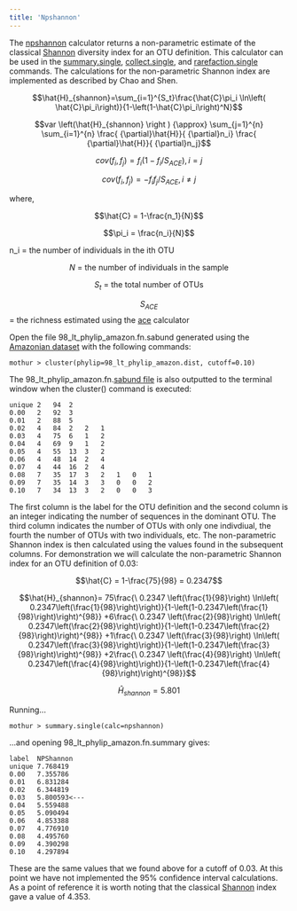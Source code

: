 ```yaml
---
title: 'Npshannon'
---
```

The [npshannon](npshannon) calculator returns a
non-parametric estimate of the classical [Shannon](Shannon)
diversity index for an OTU definition. This calculator can be used in
the [summary.single](summary.single),
[collect.single](collect.single), and
[rarefaction.single](rarefaction.single) commands. The
calculations for the non-parametric Shannon index are implemented as
described by Chao and Shen.

$$\hat{H}_{shannon}=\sum_{i=1}^{S_t}\frac{\hat{C}\pi_i \ln\left( \hat{C}\pi_i\right)}{1-\left(1-\hat{C}\pi_i\right)^N}$$

$$var \left(\hat{H}_{shannon} \right ) {\approx} \sum_{j=1}^{n} \sum_{i=1}^{n} \frac{ {\partial}\hat{H}}{ {\partial}n_i} \frac{ {\partial}\hat{H}}{ {\partial}n_j}$$

$$cov \left( f_i, f_j \right) = f_i \left(1-f_i / S_{ACE} \right ), i = j$$

$$cov\left ( f_i, f_j \right) = -f_i f_j / {S_{ACE}}, i\ne j$$

where,

$$\hat{C} = 1-\frac{n_1}{N}$$

$$\pi_i = \frac{n_i}{N}$$

n\_i = the number of individuals in the ith OTU

$$N \mbox{ = the number of individuals in the sample}$$

$$S_t \mbox{ = the total number of OTUs}$$

$$S_{ACE}$$ = the richness estimated using the [ace](ace)
calculator

Open the file 98\_lt\_phylip\_amazon.fn.sabund generated using the [
Amazonian dataset](Media:AmazonData.zip) with the following
commands:

    mothur > cluster(phylip=98_lt_phylip_amazon.dist, cutoff=0.10)

The 98\_lt\_phylip\_amazon.fn.[sabund file](sabund_file) is
also outputted to the terminal window when the cluster() command is
executed:

    unique 2   94  2   
    0.00   2   92  3   
    0.01   2   88  5   
    0.02   4   84  2   2   1   
    0.03   4   75  6   1   2   
    0.04   4   69  9   1   2   
    0.05   4   55  13  3   2   
    0.06   4   48  14  2   4   
    0.07   4   44  16  2   4   
    0.08   7   35  17  3   2   1   0   1   
    0.09   7   35  14  3   3   0   0   2   
    0.10   7   34  13  3   2   0   0   3   

The first column is the label for the OTU definition and the second
column is an integer indicating the number of sequences in the dominant
OTU. The third column indicates the number of OTUs with only one
indivdiual, the fourth the number of OTUs with two individuals, etc. The
non-parametric Shannon index is then calculated using the values found
in the subsequent columns. For demonstration we will calculate the
non-parametric Shannon index for an OTU definition of 0.03:

$$\hat{C} = 1-\frac{75}{98} = 0.2347$$

$$\hat{H}_{shannon}=
75\frac{\ 0.2347 \left(\frac{1}{98}\right) \ln\left( 0.2347\left(\frac{1}{98}\right)\right)}{1-\left(1-0.2347\left(\frac{1}{98}\right)\right)^{98}}
+6\frac{\ 0.2347 \left(\frac{2}{98}\right) \ln\left( 0.2347\left(\frac{2}{98}\right)\right)}{1-\left(1-0.2347\left(\frac{2}{98}\right)\right)^{98}}
+1\frac{\ 0.2347 \left(\frac{3}{98}\right) \ln\left( 0.2347\left(\frac{3}{98}\right)\right)}{1-\left(1-0.2347\left(\frac{3}{98}\right)\right)^{98}}
+2\frac{\ 0.2347 \left(\frac{4}{98}\right) \ln\left( 0.2347\left(\frac{4}{98}\right)\right)}{1-\left(1-0.2347\left(\frac{4}{98}\right)\right)^{98}}$$

$$\hat{H}_{shannon}=5.801$$

Running\...

    mothur > summary.single(calc=npshannon)

\...and opening 98\_lt\_phylip\_amazon.fn.summary gives:

    label  NPShannon
    unique 7.768419
    0.00   7.355786
    0.01   6.831284
    0.02   6.344819
    0.03   5.800593<---
    0.04   5.559488
    0.05   5.090494
    0.06   4.853388
    0.07   4.776910
    0.08   4.495760
    0.09   4.390298
    0.10   4.297894

These are the same values that we found above for a cutoff of 0.03. At
this point we have not implemented the 95% confidence interval
calculations. As a point of reference it is worth noting that the
classical [Shannon](Shannon) index gave a value of 4.353.
